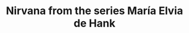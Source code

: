 ---
layout: digitalobject
artist: Yvonne Venegas
title: Nirvana from the series María Elvia de Hank
year: 2006
medium: inkjet print
owned_by: SFMOMA
dimensions: 19 1/2 in. x 24 in. (49.53 cm x 60.96 cm)
permanent_url: https://www.sfmoma.org/artwork/2011.280
image: /media/nirvana.png
---